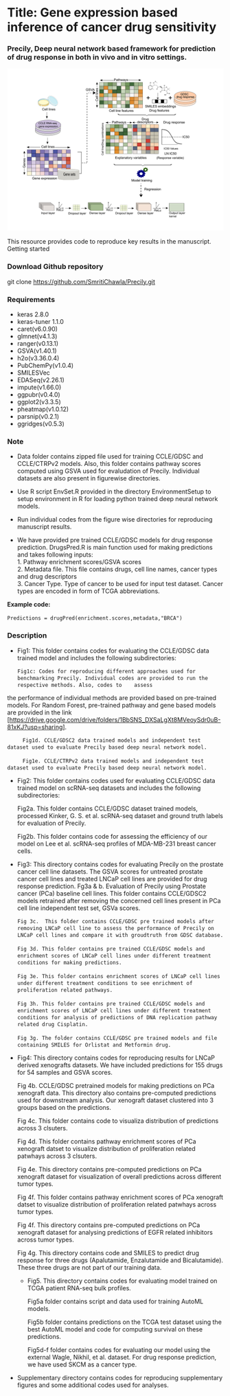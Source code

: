 
<H1> Title: Gene expression based inference of cancer drug sensitivity </H1>

<H3> Precily, Deep neural network based framework for prediction of drug response in both in vivo and in vitro settings.</H3>

![Workflow](Workflow.png)

This resource provides code to reproduce key results in the manuscript.
Getting started

<H3>Download Github repository </H3>

   git clone https://github.com/SmritiChawla/Precily.git

<H3> Requirements </H3>

   * keras 2.8.0 
   * keras-tuner 1.1.0
   * caret(v6.0.90) 
   * glmnet(v4.1.3) 
   * ranger(v0.13.1) 
   * GSVA(v1.40.1)
   * h2o(v3.36.0.4)
   * PubChemPy(v1.0.4)
   * SMILESVec
   * EDASeq(v2.26.1)
   * impute(v1.66.0)
   * ggpubr(v0.4.0)
   * ggplot2(v3.3.5)
   * pheatmap(v1.0.12)
   * parsnip(v0.2.1)
   * ggridges(v0.5.3)
   
<H3>Note</H3>

* Data folder contains zipped file used for training CCLE/GDSC and CCLE/CTRPv2 models. Also, this folder contains pathway scores computed using GSVA used for evaludation of Precily. Individual datasets are also present in figurewise directories.

* Use R script EnvSet.R provided in the directory EnvironmentSetup to setup environment in R for loading python trained deep neural network models.

* Run individual codes from the figure wise directories for reproducing manuscript results.

* We have provided pre trained CCLE/GDSC models for drug response prediction. DrugsPred.R is main function used for making predictions and takes following inputs:
   <br>1. Pathway enrichment scores/GSVA scores
   <br>2. Metadata file. This file contains drugs, cell line names, cancer types and drug descriptors
   <br>3. Cancer Type. Type of cancer to be used for input test dataset. Cancer types are encoded in form of TCGA abbreviations. 
      
 <b>Example code:</b>
 
 ```Predictions = drugPred(enrichment.scores,metadata,"BRCA")```


<H3> Description </H3>

   * Fig1: This folder contains codes for evaluating the CCLE/GDSC data trained model and includes the following subdirectories: 

         Fig1c: Codes for reproducing different approaches used for benchmarking Precily. Individual codes are provided to run the respective methods. Also, codes to    assess 
   the performance of individual methods are provided based on pre-trained models. For Random Forest, pre-trained pathway and gene based models are provided in the        link [https://drive.google.com/drive/folders/1BbSNS_DXSaLgXt8MVeoySdr0uB-81xKJ?usp=sharing]. 

         Fig1d. CCLE/GDSC2 data trained models and independent test dataset used to evaluate Precily based deep neural network model. 

         Fig1e. CCLE/CTRPv2 data trained models and independent test dataset used to evaluate Precily based deep neural network model.


   * Fig2: This folder contains codes used for evaluating CCLE/GDSC data trained model on scRNA-seq datasets and includes the following subdirectories:

      Fig2a. This folder contains CCLE/GDSC dataset trained models, processed Kinker,   G. S. et al. scRNA-seq dataset and ground truth labels for evaluation of         Precily.
    
      Fig2b. This folder contains code for assessing the efficiency of our model on Lee et al. scRNA-seq profiles of MDA-MB-231 breast cancer cells. 


* Fig3: This directory contains codes for evaluating Precily on the prostate cancer cell line datasets. The GSVA scores for untreated prostate cancer cell lines and treated LNCaP cell lines are provided for drug response prediction.
      Fg3a & b. Evaluation of Precily using Prostate cancer (PCa) baseline cell lines. This folder contains CCLE/GDSC2 models retrained after removing the concerned cell lines present in PCa cell line independent test set, GSVa scores. 
   
      Fig 3c.  This folder contains CCLE/GDSC pre trained models after removing LNCaP cell line to assess the performance of Precily on LNCaP cell lines and compare it with groudtruth from GDSC database.
   
      Fig 3d. This folder contains pre trained CCLE/GDSC models and enrichment scores of LNCaP cell lines under different treatment conditions for making predictions.
   
      Fig 3e. This folder contains enrichment scores of LNCaP cell lines under different treatment conditions to see enrichment of proliferation related pathways.
   
      Fig 3h. This folder contains pre trained CCLE/GDSC models and enrichment scores of LNCaP cell lines under different treatment conditions for analysis of predictions of DNA replication pathway related drug Cisplatin.
   
      Fig 3g. The folder contains CCLE/GDSC pre trained models and file containing SMILES for Orlistat and Metformin drug.


* Fig4: This directory contains codes for reproducing results for LNCaP derived xenografts datasets. We have included predictions for 155 drugs for 54 samples and GSVA scores.
   
   Fig 4b. CCLE/GDSC pretrained models for making predictions on PCa xenograft data. This directory also contains pre-computed predictions used for downstream analysis. Our xenograft dataset clustered into 3 groups based on the predictions.
   
   Fig 4c. This folder contains code to visualiza distribution of predictions across 3 clsuters.
   
   Fig 4d. This folder contains pathway enrichment scores of PCa xenograft datset to visualize distribution of proliferation related patwhays across 3 clsuters.
   
   Fig 4e. This directory contains pre-computed predictions on PCa xenograft dataset for visualization of overall predictions across different tumor types.
   
   Fig 4f. This folder contains pathway enrichment scores of PCa xenograft datset to visualize distribution of proliferation related patwhays across tumor types.
   
   Fig 4f. This directory contains pre-computed predictions on PCa xenograft dataset for analysing predictions of EGFR related inhibitors across tumor types.
   
   Fig 4g. This directory contains code and SMILES to predict drug response for three drugs (Apalutamide, Enzalutamide and Bicalutamide). These three drugs are not part of our training data.

   * Fig5. This directory contains codes for evaluating model trained on TCGA patient RNA-seq bulk profiles.

      Fig5a folder contains script and data used for training AutoML models.

      Fig5b folder contains predictions on the TCGA test dataset using the best AutoML model and code for computing survival on these predictions.

      Fig5d-f folder contains codes for evaluating our model using the external Wagle, Nikhil, et al. dataset. For drug response prediction, we have used SKCM as a cancer    type.

* Supplementary directory contains codes for reproducing supplementary figures and some additional codes used for analyses.

